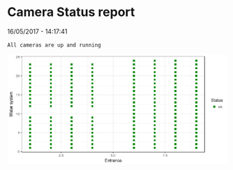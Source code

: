 Camera Status report
================
16/05/2017 - 14:17:41

    All cameras are up and running

![](camreport_files/figure-markdown_github/unnamed-chunk-2-1.png)
